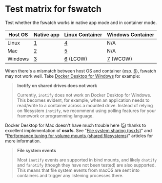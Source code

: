 # Test matrix for fswatch

Test whether the fswatch works in native app mode and in container mode.

| Host OS | Native app | Linux Container | Windows Container |
|---------|------------|-----------------|-------------------|
| Linux   | [1](1_native_linux)          | [4](4_host_linux_container_linux)               | N/A               |
| Mac     | [2](2_native_mac)          | [5](5_host_mac_container_linux)               | N/A               |
| Windows | [3](3_native_win)          | [6](6_host_win_container_linux) (LCOW)        | [7](7_host_win_container_win) (WCOW)          |


When there's a mismatch between host OS and container (esp. [6](6_host_win_container_linux)), fswatch may not work well.  Take [Docker Desktop for Windows](https://docs.docker.com/docker-for-windows/troubleshoot/#inotify-on-shared-drives-does-not-work) for example:

> **Inotify on shared drives does not work**
>
> Currently, `inotify` does not work on Docker Desktop for Windows. This becomes evident, for example, when an application needs to read/write to a container across a mounted drive. Instead of relying on filesystem `inotify`, we recommend using polling features for your framework or programming language.


Docker Desktop for Mac doesn't have much trouble here ([5](5_host_mac_container_linux)) thanks to excellent implementation of **osxfs**.  See "[File system sharing (osxfs)](https://docs.docker.com/docker-for-mac/osxfs/)" and "[Performance tuning for volume mounts (shared filesystems)](https://docs.docker.com/docker-for-mac/osxfs-caching/)" articles for more information.

> **File system events**
>
> Most `inotify` events are supported in bind mounts, and likely `dnotify` and `fanotify` (though they have not been tested) are also supported. This means that file system events from macOS are sent into containers and trigger any listening processes there.
